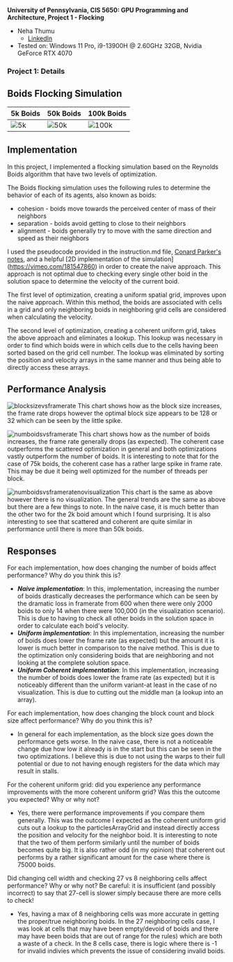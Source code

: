 **University of Pennsylvania, CIS 5650: GPU Programming and Architecture,
Project 1 - Flocking**

* Neha Thumu
  * [LinkedIn](https://www.linkedin.com/in/neha-thumu/)
* Tested on: Windows 11 Pro, i9-13900H @ 2.60GHz 32GB, Nvidia GeForce RTX 4070

### Project 1: Details 

## Boids Flocking Simulation

| 5k Boids  | 50k Boids  | 100k Boids  |
| ------------- | ------------- | ------------- |
| ![5k](https://github.com/thumun/Project1-CUDA-Flocking/blob/main/images/5kcoherent.gif)  | ![50k](https://github.com/thumun/Project1-CUDA-Flocking/blob/main/images/50kcoherent.gif)  | ![100k](https://github.com/thumun/Project1-CUDA-Flocking/blob/main/images/100kcoherent.gif)  |

## Implementation

In this project, I implemented a flocking simulation based on the Reynolds Boids algorithm that have two levels of optimization.  

The Boids flocking simulation uses the following rules to determine the behavior of each of its agents, also known as boids: 
- cohesion - boids move towards the perceived center of mass of their neighbors
- separation - boids avoid getting to close to their neighbors
- alignment - boids generally try to move with the same direction and speed as their neighbors

I used the pseudocode provided in the instruction.md file, [Conard Parker's notes](http://www.vergenet.net/~conrad/boids/pseudocode.html), and a helpful [2D implementation of the simulation] (https://vimeo.com/181547860) in order to create the naive approach. This approach is not optimal due to checking every single other boid in the solution space to determine the velocity of the current boid. 

The first level of optimization, creating a uniform spatial grid, improves upon the naive approach. Within this method, the boids are associated with cells in a grid and only neighboring boids in neighboring grid cells are considered when calculating the velocity. 

The second level of optimization, creating a coherent uniform grid, takes the above approach and eliminates a lookup. This lookup was necessary in order to find which boids were in which cells due to the cells having been sorted based on the grid cell number. The lookup was eliminated by sorting the position and velocity arrays in the same manner and thus being able to directly access these arrays.

## Performance Analysis 
![blocksizevsframerate](https://github.com/thumun/Project1-CUDA-Flocking/blob/main/images/blocksizevsframerate.png)
This chart shows how as the block size increases, the frame rate drops however the optimal block size appears to be 128 or 32 which can be seen by the little spike. 

![numboidsvsframerate](https://github.com/thumun/Project1-CUDA-Flocking/blob/main/images/numboidsvsframerate.png)
This chart shows how as the number of boids increases, the frame rate generally drops (as expected). The coherent case outperforms the scattered optimization in general and both optimizations vastly outperform the number of boids. It is interesting to note that for the case of 75k boids, the coherent case has a rather large spike in frame rate. This may be due it being well optimized for the number of threads per block.

![numboidsvsframeratenovisualization](https://github.com/thumun/Project1-CUDA-Flocking/blob/main/images/numboidsvsframeratenovisualization.png)
This chart is the same as above however there is no visualization. The general trends are the same as above but there are a few things to note. In the naive case, it is much better than the other two for the 2k boid amount which I found surprising. It is also interesting to see that scattered and coherent are quite similar in performance until there is more than 50k boids. 

## Responses 
For each implementation, how does changing the number of boids affect performance? Why do you think this is?
- ***Naive implementation***: In this, implementation, increasing the number of boids drastically decreases the performance which can be seen by the dramatic loss in framerate from 600 when there were only 2000 boids to only 14 when there were 100,000 (in the visualization scenario). This is due to having to check all other boids in the solution space in order to calculate each boid's velocity.
- ***Uniform implementation***: In this implementation, increasing the number of boids does lower the frame rate (as expected) but the amount it is lower is much better in comparison to the naive method. This is due to the optimization only considering boids that are neighboring and not looking at the complete solution space.
- ***Uniform Coherent implementation***: In this implementation, increasing the number of boids does lower the frame rate (as expected) but it is noticeably different than the uniform variant-at least in the case of no visualization. This is due to cutting out the middle man (a lookup into an array).
  
For each implementation, how does changing the block count and block size affect performance? Why do you think this is?
- In general for each implementation, as the block size goes down the performance gets worse. In the naive case, there is not a noticeable change due how low it already is in the start but this can be seen in the two optimizations. I believe this is due to not using the warps to their full potential or due to not having enough registers for the data which may result in stalls. 

For the coherent uniform grid: did you experience any performance improvements with the more coherent uniform grid? Was this the outcome you expected? Why or why not?
- Yes, there were performance improvements if you compare them generally. This was the outcome I expected as the coherent uniform grid cuts out a lookup to the particlesArrayGrid and instead directly access the position and velocity for the neighbor boid. It is interesting to note that the two of them perform similarly until the number of boids becomes quite big. It is also rather odd (in my opinion) that coherent out performs by a rather significant amount for the case where there is 75000 boids. 
  
Did changing cell width and checking 27 vs 8 neighboring cells affect performance? Why or why not? Be careful: it is insufficient (and possibly incorrect) to say that 27-cell is slower simply because there are more cells to check!
- Yes, having a max of 8 neighboring cells was more accurate in getting the proper/true neighboring boids. In the 27 neighboring cells case, I was look at cells that may have been empty/devoid of boids and there may have been boids that are out of range for the rules) which are both a waste of a check. In the 8 cells case, there is logic where there is -1 for invalid indivies which prevents the issue of considering invalid boids. 
